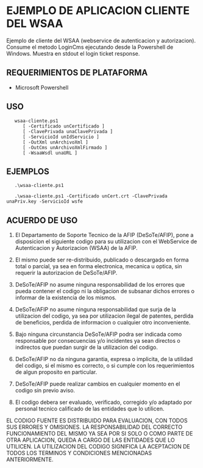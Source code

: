 EJEMPLO DE APLICACION CLIENTE DEL WSAA
======================================

Ejemplo de cliente del WSAA (webservice de autenticacion y autorizacion). 
Consume el metodo LoginCms ejecutando desde la Powershell de Windows. 
Muestra en stdout el login ticket response. 


REQUERIMIENTOS DE PLATAFORMA
----------------------------

- Microsoft Powershell


USO
---

```
   wsaa-cliente.ps1 
      [ -Certificado unCertificado ] 
      [ -ClavePrivada unaClavePrivada ]
      [ -ServicioId unIdServicio ]
      [ -OutXml unArchivoXml ]
      [ -OutCms unArchivoXmlFirmado ]
      [ -WsaaWsdl unaURL ]
``` 

   
EJEMPLOS
--------

```
   .\wsaa-cliente.ps1
```



```
   .\wsaa-cliente.ps1 -Certificado unCert.crt -ClavePrivada unaPriv.key -ServicioId wsfe
```


ACUERDO DE USO
--------------

1. El Departamento de Soporte Tecnico de la AFIP (DeSoTe/AFIP), pone a disposicion
el siguiente codigo para su utilizacion con el WebService de Autenticacion y Autorizacion (WSAA)
de la AFIP.

2. El mismo puede ser re-distribuido, publicado o descargado en forma total o parcial, ya sea
en forma electronica, mecanica u optica, sin requerir la autorizacion de DeSoTe/AFIP. 

3. DeSoTe/AFIP no asume ninguna responsabilidad de los errores que pueda contener el codigo ni la
obligacion de subsanar dichos errores o informar de la existencia de los mismos.

4. DeSoTe/AFIP no asume ninguna responsabilidad que surja de la utilizacion del codigo, ya sea por
utilizacion ilegal de patentes, perdida de beneficios, perdida de informacion o cualquier otro
inconveniente.

5. Bajo ninguna circunstancia DeSoTe/AFIP podra ser indicada como responsable por consecuencias y/o
incidentes ya sean directos o indirectos que puedan surgir de la utilizacion del codigo.

6. DeSoTe/AFIP no da ninguna garantia, expresa o implicita, de la utilidad del codigo, si el mismo es
correcto, o si cumple con los requerimientos de algun proposito en particular.

7. DeSoTe/AFIP puede realizar cambios en cualquier momento en el codigo sin previo aviso.

8. El codigo debera ser evaluado, verificado, corregido y/o adaptado por personal tecnico calificado
de las entidades que lo utilicen.

EL CODIGO FUENTE ES DISTRIBUIDO PARA EVALUACION, CON TODOS SUS ERRORES Y OMISIONES. LA
RESPONSABILIDAD DEL CORRECTO FUNCIONAMIENTO DEL MISMO YA SEA POR SI SOLO O COMO PARTE DE
OTRA APLICACION, QUEDA A CARGO DE LAS ENTIDADES QUE LO UTILICEN. LA UTILIZACION DEL CODIGO
SIGNIFICA LA ACEPTACION DE TODOS LOS TERMINOS Y CONDICIONES MENCIONADAS ANTERIORMENTE.
